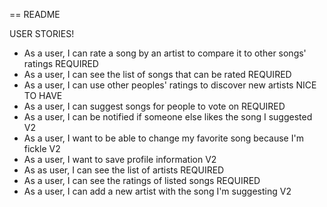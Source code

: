== README

USER STORIES! 

- As a user, I can rate a song by an artist to compare it to other songs' ratings REQUIRED
- As a user, I can see the list of songs that can be rated REQUIRED
- As a user, I can use other peoples' ratings to discover new artists NICE TO HAVE
- As a user, I can suggest songs for people to vote on REQUIRED
- As a user, I can be notified if someone else likes the song I suggested V2
- As a user, I want to be able to change my favorite song because I'm fickle V2 
- As a user, I want to save profile information V2
- As as user, I can see the list of artists REQUIRED
- As a user, I can see the ratings of listed songs REQUIRED 
- As a user, I can add a new artist with the song I'm suggesting V2
